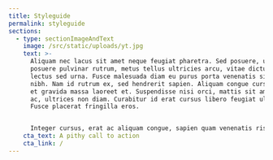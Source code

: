 ```yaml
---
title: Styleguide
permalink: styleguide
sections:
  - type: sectionImageAndText
    image: /src/static/uploads/yt.jpg
    text: >-
      Aliquam nec lacus sit amet neque feugiat pharetra. Sed posuere, urna
      posuere pulvinar rutrum, metus tellus ultricies arcu, vitae dictum augue
      lectus sed urna. Fusce malesuada diam eu purus porta venenatis sit amet eu
      nibh. Nam id rutrum ex, sed hendrerit sapien. Aliquam congue cursus ipsum,
      et gravida massa laoreet et. Suspendisse nisi orci, mattis sit amet ornare
      ac, ultrices non diam. Curabitur id erat cursus libero feugiat ultricies.
      Fusce placerat fringilla eros.


      Integer cursus, erat ac aliquam congue, sapien quam venenatis risus, eu porta urna mauris sit amet urna. Class aptent taciti sociosqu ad litora torquent per conubia nostra, per inceptos himenaeos. Sed id nisl vehicula, sagittis metus non, tincidunt neque. Praesent nec arcu lacinia, lacinia libero vel, euismod dolor. Praesent malesuada in est nec convallis. Nunc condimentum placerat egestas. Mauris egestas nulla vel ligula vestibulum, ut eleifend magna pellentesque. Etiam feugiat est sit amet massa bibendum pharetra. Aenean rutrum eget nisl sed lobortis. Proin scelerisque magna bibendum, fermentum ipsum eget, pretium quam. Aenean auctor tellus dolor, ultrices mollis nisi tincidunt non. Suspendisse vestibulum posuere metus quis egestas.
    cta_text: A pithy call to action
    cta_link: /
---
```

